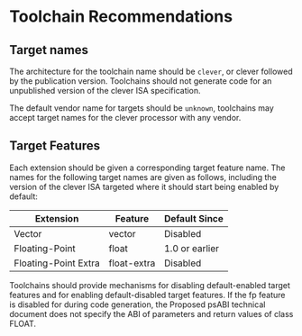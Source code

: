 # Toolchain Recommendations

## Target names

The architecture for the toolchain name should be `clever`, or clever followed by the publication version. 
Toolchains should not generate code for an unpublished version of the clever ISA specification.

The default vendor name for targets should be `unknown`, toolchains may accept target names for the clever processor with any vendor.

## Target Features

Each extension should be given a corresponding target feature name. The names for the following target names are given as follows, including the version of the clever ISA targeted where it should start being enabled by default:

|  Extension    | Feature | Default Since |
|---------------|---------|---------------|
| Vector        | vector  | Disabled      |
| Floating-Point| float   | 1.0 or earlier|
| Floating-Point Extra| float-extra | Disabled |


Toolchains should provide mechanisms for disabling default-enabled target features and for enabling default-disabled target features. 
If the fp feature is disabled for during code generation, the Proposed psABI technical document does not specify the ABI of parameters and return values of class FLOAT.
